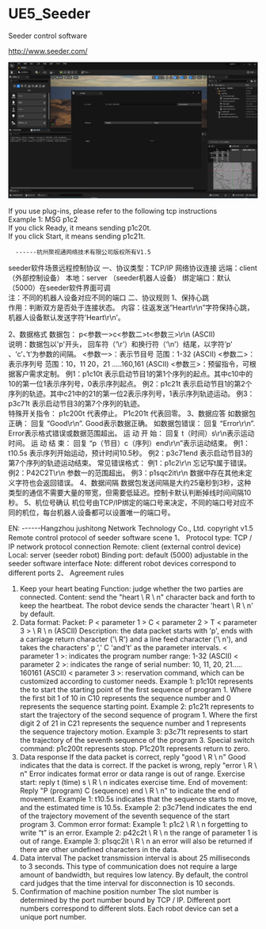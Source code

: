 # UE5_Seeder
Seeder control software



http://www.seeder.com/


![image](https://github.com/StormS0/UE5_Seeder/blob/main/UE.png)


If you use plug-ins, please refer to the following tcp instructions  
Example 1: MSG   p1c2   
If you click Ready, it means sending p1c20t.  
If you click Start, it means sending p1c21t.  















      ------杭州聚视通网络技术有限公司版权所有V1.5
seeder软件场景远程控制协议
一、协议类型：TCP/IP 网络协议连接
远端：client （外部控制设备）
本地：server （seeder机器人设备）
绑定端口：默认（5000）在seeder软件界面可调  
注：不同的机器人设备对应不同的端口
二、协议规则
1、保持心跳  
作用：判断双方是否处于连接状态。
内容：往返发送”Heart\r\n”字符保持心跳，机器人设备默认发送字符’Heart\r\n’。

2、数据格式
数据包：  p<参数一>c<参数二>t<参数三>\r\n     (ASCII)  
说明：数据包以'p'开头， 回车符（‘\r’）和换行符（‘\n’）结尾，以字符’p’ 、‘c’、’t’为参数的间隔。
<参数一>：表示节目号 范围：1-32  (ASCII)
<参数二>：表示序列号 范围：10，11    20，21 .....160,161 (ASCII)
<参数三>：预留指令，可根据客户需求定制。
例1：p1c10t  表示启动节目1的第1个序列的起点。其中c10中的10的第一位1表示序列号，0表示序列起点。
例2：p1c21t  表示启动节目1的第2个序列的轨迹。其中c21中的21的第一位2表示序列号，1表示序列轨迹运动。
例3：p3c71t  表示启动节目3的第7个序列的轨迹。  
特殊开关指令： p1c200t 代表停止。
                   P1c201t 代表回零。
3、数据应答
如数据包正确： 回复 “Good\r\n”.   Good表示数据正确。
      如数据包错误： 回复 “Error\r\n”.  Error表示格式错误或数据范围超出。
      运 动  开 始：  回复 t（时间）s\r\n表示运动时间。
      运 动  结 束：  回复 “p（节目）c（序列）end\r\n”表示运动结束。
      例1：t10.5s   表示序列开始运动，预计时间10.5秒。
      例2：p3c71end  表示启动节目3的第7个序列的轨迹运动结束。
常见错误格式：
例1：p1c2\r\n    忘记写t属于错误。
例2：P42C2T\r\n  参数一的范围超出。
例3：p1sqc2it\r\n 数据中存在其他未定义字符也会返回错误。
4、数据间隔
数据包发送间隔是大约25毫秒到3秒，这种类型的通信不需要大量的带宽，但需要低延迟。控制卡默认判断掉线时间间隔10秒。
5、机位号确认
机位号由TCP/IP绑定的端口号来决定，不同的端口号对应不同的机位，每台机器人设备都可以设置唯一的端口号。



EN:
------Hangzhou jushitong Network Technology Co., Ltd. copyright v1.5
Remote control protocol of seeder software scene
1、 Protocol type: TCP / IP network protocol connection
Remote: client (external control device)
Local: server (seeder robot)
Binding port: default (5000) adjustable in the seeder software interface
Note: different robot devices correspond to different ports
2、 Agreement rules
1. Keep your heart beating
Function: judge whether the two parties are connected.
Content: send the "heart \ R \ n" character back and forth to keep the heartbeat. The robot device sends the character 'heart \ R \ n' by default.
2. Data format:
Packet: P < parameter 1 > C < parameter 2 > T < parameter 3 > \ R \ n (ASCII)
Description: the data packet starts with 'p', ends with a carriage return character ('\ R') and a line feed character ('\ n'), and takes the characters' p ',' C 'and't' as the parameter intervals.
< parameter 1 >: indicates the program number range: 1-32 (ASCII)
< parameter 2 >: indicates the range of serial number: 10, 11, 20, 21..... 160161 (ASCII)
< parameter 3 >: reservation command, which can be customized according to customer needs.
Example 1: p1c10t represents the to start the starting point of the first sequence of program 1. Where the first bit 1 of 10 in C10 represents the sequence number and 0 represents the sequence starting point.
Example 2: p1c21t represents to start the trajectory of the second sequence of program 1. Where the first digit 2 of 21 in C21 represents the sequence number and 1 represents the sequence trajectory motion.
Example 3: p3c71t represents to start the trajectory of the seventh sequence of the program 3.
Special switch command: p1c200t represents stop.
P1c201t represents return to zero.
3. Data response
If the data packet is correct, reply "good \ R \ n" Good indicates that the data is correct.
If the packet is wrong, reply "error \ R \ n" Error indicates format error or data range is out of range.
Exercise start: reply t (time) s \ R \ n indicates exercise time.
End of movement: Reply "P (program) C (sequence) end \ R \ n" to indicate the end of movement.
Example 1: t10.5s indicates that the sequence starts to move, and the estimated time is 10.5s.
Example 2: p3c71end indicates the end of the trajectory movement of the seventh sequence of the start program 3.
Common error format:
Example 1: p1c2 \ R \ n forgetting to write “t” is an error.
Example 2: p42c2t \ R \ n the range of parameter 1 is out of range.
Example 3: p1sqc2it \ R \ n an error will also be returned if there are other undefined characters in the data.
4. Data interval
The packet transmission interval is about 25 milliseconds to 3 seconds. This type of communication does not require a large amount of bandwidth, but requires low latency. By default, the control card judges that the time interval for disconnection is 10 seconds.
5. Confirmation of machine position number
The slot number is determined by the port number bound by TCP / IP. Different port numbers correspond to different slots. Each robot device can set a unique port number.
